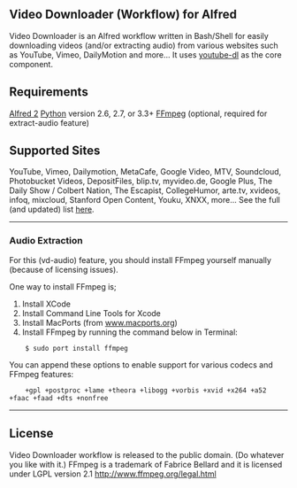 ## Video Downloader (Workflow) for Alfred ##

Video Downloader is an Alfred workflow written in Bash/Shell for easily downloading videos (and/or extracting audio) from various websites such as YouTube, Vimeo, DailyMotion and more... It uses [youtube-dl](http://rg3.github.io/youtube-dl) as the core component.

## Requirements ##
[Alfred 2](http://www.alfredapp.com)
[Python](http://www.python.org) version 2.6, 2.7, or 3.3+
[FFmpeg](http://www.ffmpeg.org) (optional, required for extract-audio feature)

## Supported Sites ##
YouTube, Vimeo, Dailymotion, MetaCafe, Google Video, MTV, Soundcloud, Photobucket Videos, DepositFiles, blip.tv, myvideo.de, Google Plus, The Daily Show / Colbert Nation, The Escapist, CollegeHumor, arte.tv, xvideos, infoq, mixcloud, Stanford Open Content, Youku, XNXX, more... See the full (and updated) list [here](http://rg3.github.io/youtube-dl/documentation.html). 

---

### Audio Extraction ###
For this (vd-audio) feature, you should install FFmpeg yourself manually (because of licensing issues).

One way to install FFmpeg is;

1. Install XCode
2. Install Command Line Tools for Xcode
3. Install MacPorts (from www.macports.org)
4. Install FFmpeg by running the command below in Terminal:

```shell
    $ sudo port install ffmpeg
```

You can append these options to enable support for various codecs and FFmpeg features:

```shell
    +gpl +postproc +lame +theora +libogg +vorbis +xvid +x264 +a52 +faac +faad +dts +nonfree
```

---

## License ##
Video Downloader workflow is released to the public domain. (Do whatever you like with it.)
FFmpeg is a trademark of Fabrice Bellard and it is licensed under LGPL version 2.1
http://www.ffmpeg.org/legal.html
